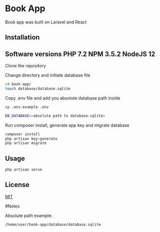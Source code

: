 # Book App

Book app was built on Laravel and React

## Installation

Software versions
PHP 7.2
NPM 3.5.2
NodeJS 12
---
Clone the repository

Change directory and initiate database file
```bash
cd book-app/
touch database/database.sqlite
```

Copy .env file and add you absolute database path inside
```bash
cp .env.example .env
```
```bash
DB_DATABASE=<absolute path to database.sqlite>
```

Run composer install, generate app key and migrate database
```bash
composer install
php artisan key:generate
php artisan migrate
```

## Usage

```bash
php artisan serve
```

## License
[MIT](https://choosealicense.com/licenses/mit/)

#Notes

Absolute path example:
```bash
/home/user/book-app/database/database.sqlite
```
